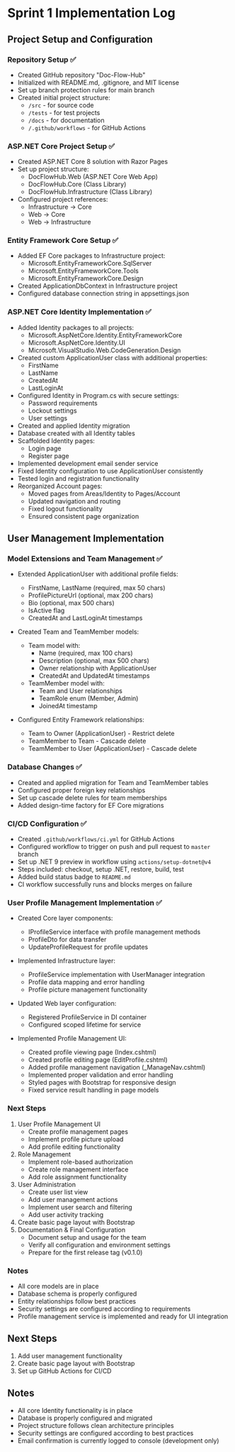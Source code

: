 # Sprint 1 Implementation Log

## Project Setup and Configuration

### Repository Setup ✅
- Created GitHub repository "Doc-Flow-Hub"
- Initialized with README.md, .gitignore, and MIT license
- Set up branch protection rules for main branch
- Created initial project structure:
  - `/src` - for source code
  - `/tests` - for test projects
  - `/docs` - for documentation
  - `/.github/workflows` - for GitHub Actions

### ASP.NET Core Project Setup ✅
- Created ASP.NET Core 8 solution with Razor Pages
- Set up project structure:
  - DocFlowHub.Web (ASP.NET Core Web App)
  - DocFlowHub.Core (Class Library)
  - DocFlowHub.Infrastructure (Class Library)
- Configured project references:
  - Infrastructure → Core
  - Web → Core
  - Web → Infrastructure

### Entity Framework Core Setup ✅
- Added EF Core packages to Infrastructure project:
  - Microsoft.EntityFrameworkCore.SqlServer
  - Microsoft.EntityFrameworkCore.Tools
  - Microsoft.EntityFrameworkCore.Design
- Created ApplicationDbContext in Infrastructure project
- Configured database connection string in appsettings.json

### ASP.NET Core Identity Implementation ✅
- Added Identity packages to all projects:
  - Microsoft.AspNetCore.Identity.EntityFrameworkCore
  - Microsoft.AspNetCore.Identity.UI
  - Microsoft.VisualStudio.Web.CodeGeneration.Design
- Created custom ApplicationUser class with additional properties:
  - FirstName
  - LastName
  - CreatedAt
  - LastLoginAt
- Configured Identity in Program.cs with secure settings:
  - Password requirements
  - Lockout settings
  - User settings
- Created and applied Identity migration
- Database created with all Identity tables
- Scaffolded Identity pages:
  - Login page
  - Register page
- Implemented development email sender service
- Fixed Identity configuration to use ApplicationUser consistently
- Tested login and registration functionality
- Reorganized Account pages:
  - Moved pages from Areas/Identity to Pages/Account
  - Updated navigation and routing
  - Fixed logout functionality
  - Ensured consistent page organization

## User Management Implementation

### Model Extensions and Team Management ✅
- Extended ApplicationUser with additional profile fields:
  - FirstName, LastName (required, max 50 chars)
  - ProfilePictureUrl (optional, max 200 chars)
  - Bio (optional, max 500 chars)
  - IsActive flag
  - CreatedAt and LastLoginAt timestamps

- Created Team and TeamMember models:
  - Team model with:
    - Name (required, max 100 chars)
    - Description (optional, max 500 chars)
    - Owner relationship with ApplicationUser
    - CreatedAt and UpdatedAt timestamps
  - TeamMember model with:
    - Team and User relationships
    - TeamRole enum (Member, Admin)
    - JoinedAt timestamp

- Configured Entity Framework relationships:
  - Team to Owner (ApplicationUser) - Restrict delete
  - TeamMember to Team - Cascade delete
  - TeamMember to User (ApplicationUser) - Cascade delete

### Database Changes ✅
- Created and applied migration for Team and TeamMember tables
- Configured proper foreign key relationships
- Set up cascade delete rules for team memberships
- Added design-time factory for EF Core migrations

### CI/CD Configuration ✅
- Created `.github/workflows/ci.yml` for GitHub Actions
- Configured workflow to trigger on push and pull request to `master` branch
- Set up .NET 9 preview in workflow using `actions/setup-dotnet@v4`
- Steps included: checkout, setup .NET, restore, build, test
- Added build status badge to `README.md`
- CI workflow successfully runs and blocks merges on failure

### User Profile Management Implementation ✅
- Created Core layer components:
  - IProfileService interface with profile management methods
  - ProfileDto for data transfer
  - UpdateProfileRequest for profile updates

- Implemented Infrastructure layer:
  - ProfileService implementation with UserManager integration
  - Profile data mapping and error handling
  - Profile picture management functionality

- Updated Web layer configuration:
  - Registered ProfileService in DI container
  - Configured scoped lifetime for service

- Implemented Profile Management UI:
  - Created profile viewing page (Index.cshtml)
  - Created profile editing page (EditProfile.cshtml)
  - Added profile management navigation (_ManageNav.cshtml)
  - Implemented proper validation and error handling
  - Styled pages with Bootstrap for responsive design
  - Fixed service result handling in page models

### Next Steps
1. User Profile Management UI
   - Create profile management pages
   - Implement profile picture upload
   - Add profile editing functionality
2. Role Management
   - Implement role-based authorization
   - Create role management interface
   - Add role assignment functionality
3. User Administration
   - Create user list view
   - Add user management actions
   - Implement user search and filtering
   - Add user activity tracking
4. Create basic page layout with Bootstrap
5. Documentation & Final Configuration
   - Document setup and usage for the team
   - Verify all configuration and environment settings
   - Prepare for the first release tag (v0.1.0)

### Notes
- All core models are in place
- Database schema is properly configured
- Entity relationships follow best practices
- Security settings are configured according to requirements
- Profile management service is implemented and ready for UI integration

## Next Steps
1. Add user management functionality
2. Create basic page layout with Bootstrap
3. Set up GitHub Actions for CI/CD

## Notes
- All core Identity functionality is in place
- Database is properly configured and migrated
- Project structure follows clean architecture principles
- Security settings are configured according to best practices
- Email confirmation is currently logged to console (development only) 